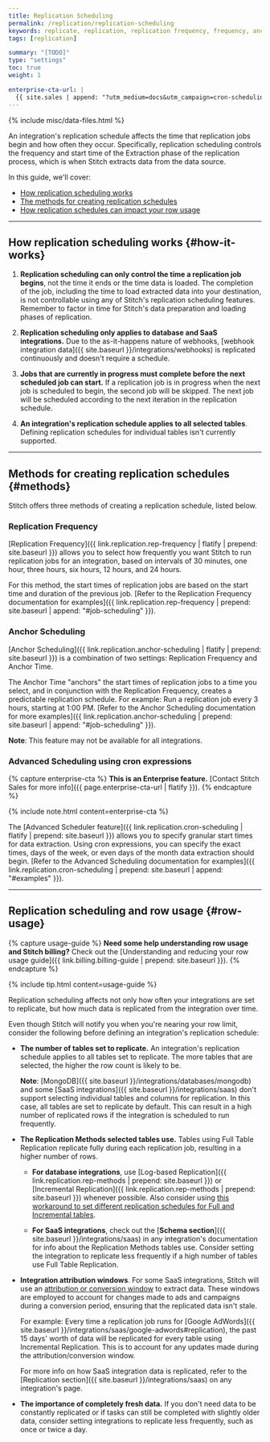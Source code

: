 ```yaml
---
title: Replication Scheduling
permalink: /replication/replication-scheduling
keywords: replicate, replication, replication frequency, frequency, anchor time, scheduling, schedule, interval, change replication time
tags: [replication]

summary: "[TODO]"
type: "settings"
toc: true
weight: 1

enterprise-cta-url: |
  {{ site.sales | append: "?utm_medium=docs&utm_campaign=cron-scheduling" }}
---
```

{% include misc/data-files.html %}

An integration's replication schedule affects the time that replication jobs begin and how often they occur. Specifically, replication scheduling controls the frequency and start time of the Extraction phase of the replication process, which is when Stitch extracts data from the data source.

In this guide, we'll cover:

- [How replication scheduling works](#how-it-works)
- [The methods for creating replication schedules](#methods)
- [How replication schedules can impact your row usage](#row-usage)

---

## How replication scheduling works {#how-it-works}

1. **Replication scheduling can only control the time a replication job begins**, not the time it ends or the time data is loaded. The completion of the job, including the time to load extracted data into your destination, is not controllable using any of Stitch's replication scheduling features. Remember to factor in time for Stitch's data preparation and loading phases of replication.

2. **Replication scheduling only applies to database and SaaS integrations.** Due to the as-it-happens nature of webhooks, [webhook integration data]({{ site.baseurl }}/integrations/webhooks) is replicated continuously and doesn't require a schedule.

3. **Jobs that are currently in progress must complete before the next scheduled job can start.** If a replication job is in progress when the next job is scheduled to begin, the second job will be skipped. The next job will be scheduled according to the next iteration in the replication schedule.

4. **An integration's replication schedule applies to all selected tables**. Defining replication schedules for individual tables isn't currently supported.

---

## Methods for creating replication schedules {#methods}

Stitch offers three methods of creating a replication schedule, listed below.

### Replication Frequency

[Replication Frequency]({{ link.replication.rep-frequency | flatify | prepend: site.baseurl }}) allows you to select how frequently you want Stitch to run replication jobs for an integration, based on intervals of 30 minutes, one hour, three hours, six hours, 12 hours, and 24 hours.

For this method, the start times of replication jobs are based on the start time and duration of the previous job. [Refer to the Replication Frequency documentation for examples]({{ link.replication.rep-frequency | prepend: site.baseurl | append: "#job-scheduling" }}).

### Anchor Scheduling

[Anchor Scheduling]({{ link.replication.anchor-scheduling | flatify | prepend: site.baseurl }}) is a combination of two settings: Replication Frequency and Anchor Time.

The Anchor Time "anchors" the start times of replication jobs to a time you select, and in conjunction with the Replication Frequency, creates a predictable replication schedule. For example: Run a replication job every 3 hours, starting at 1:00 PM. [Refer to the Anchor Scheduling documentation for more examples]({{ link.replication.anchor-scheduling | prepend: site.baseurl | append: "#job-scheduling" }}).

**Note**: This feature may not be available for all integrations.

### Advanced Scheduling using cron expressions

{% capture enterprise-cta %}
**This is an Enterprise feature.** [Contact Stitch Sales for more info]({{ page.enterprise-cta-url | flatify }}).
{% endcapture %}

{% include note.html content=enterprise-cta %}

The [Advanced Scheduler feature]({{ link.replication.cron-scheduling | flatify | prepend: site.baseurl }}) allows you to specify granular start times for data extraction. Using cron expressions, you can specify the exact times, days of the week, or even days of the month data extraction should begin. [Refer to the Advanced Scheduling documentation for examples]({{ link.replication.cron-scheduling | prepend: site.baseurl | append: "#examples" }}).

---

## Replication scheduling and row usage {#row-usage}

{% capture usage-guide %}
**Need some help understanding row usage and Stitch billing?** Check out the [Understanding and reducing your row usage guide]({{ link.billing.billing-guide | prepend: site.baseurl }}).
{% endcapture %}

{% include tip.html content=usage-guide %}

Replication scheduling affects not only how often your integrations are set to replicate, but how much data is replicated from the integration over time.

Even though Stitch will notify you when you're nearing your row limit, consider the following before defining an integration's replication schedule:

- **The number of tables set to replicate.** An integration's replication schedule applies to all tables set to replicate. The more tables that are selected, the higher the row count is likely to be.

   **Note**: [MongoDB]({{ site.baseurl }}/integrations/databases/mongodb) and some [SaaS integrations]({{ site.baseurl }}/integrations/saas) don't support selecting individual tables and columns for replication. In this case, all tables are set to replicate by default. This can result in a high number of replicated rows if the integration is scheduled to run frequently.

- **The Replication Methods selected tables use.** Tables using Full Table Replication replicate fully during each replication job, resulting in a higher number of rows.

   - **For database integrations**, use [Log-based Replication]({{ link.replication.rep-methods | prepend: site.baseurl }}) or [Incremental Replication]({{ link.replication.rep-methods | prepend: site.baseurl }}) whenever possible. Also consider using [this workaround to set different replication schedules for Full and Incremental tables]([TODO]).

   - **For SaaS integrations**, check out the [**Schema section**]({{ site.baseurl }}/integrations/saas) in any integration's documentation for info about the Replication Methods tables use. Consider setting the integration to replicate less frequently if a high number of tables use Full Table Replication.

- **Integration attribution windows**. For some SaaS integrations, Stitch will use an <a href="#" data-toggle="tooltip" data-original-title="{{ site.data.tooltips.attribution-window }}">attribution or conversion window</a> to extract data. These windows are employed to account for changes made to ads and campaigns during a conversion period, ensuring that the replicated data isn't stale.

   For example: Every time a replication job runs for [Google AdWords]({{ site.baseurl }}/integrations/saas/google-adwords#replication), the past 15 days' worth of data will be replicated for every table using Incremental Replication. This is to account for any updates made during the attribution/conversion window.

   For more info on how SaaS integration data is replicated, refer to the [Replication section]({{ site.baseurl }}/integrations/saas) on any integration's page.

- **The importance of completely fresh data.** If you don't need data to be constantly replicated or if tasks can still be completed with slightly older data, consider setting integrations to replicate less frequently, such as once or twice a day.